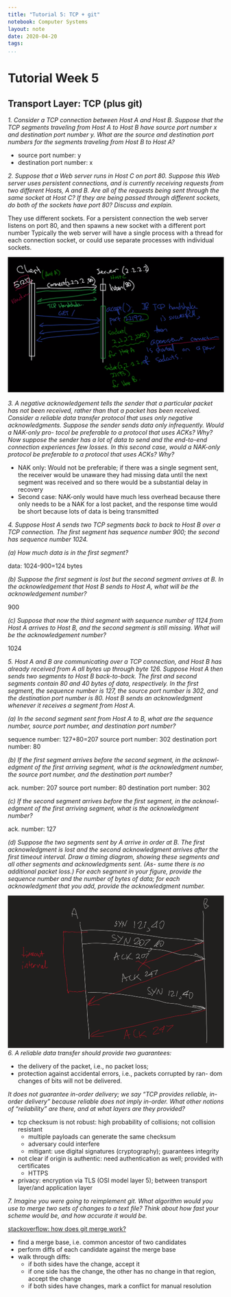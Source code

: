```yaml
---
title: "Tutorial 5: TCP + git"
notebook: Computer Systems
layout: note
date: 2020-04-20
tags:
...
```


# Tutorial Week 5

## Transport Layer: TCP (plus git)

_1. Consider a TCP connection between Host A and Host B. Suppose that the
TCP segments traveling from Host A to Host B have source port number
x and destination port number y. What are the source and destination
port numbers for the segments traveling from Host B to Host A?_

- source port number: y
- destination port number: x

_2. Suppose that a Web server runs in Host C on port 80. Suppose this Web
server uses persistent connections, and is currently receiving requests from
two different Hosts, A and B. Are all of the requests being sent through
the same socket at Host C? If they are being passed through different
sockets, do both of the sockets have port 80? Discuss and explain._

They use different sockets.  For a persistent connection the web server  
listens on port 80, and then spawns a new socket with a different port number
Typically the web server will have a single process with a thread for each connection socket, or could
use separate processes with individual sockets.

![http_tcp_connection](img/http_tcp_connection.png)

_3. A negative acknowledgement tells the sender that a particular packet has
not been received, rather than that a packet has been received. Consider
a reliable data transfer protocol that uses only negative acknowledgments.
Suppose the sender sends data only infrequently. Would a NAK-only pro-
tocol be preferable to a protocol that uses ACKs? Why? Now suppose the
sender has a lot of data to send and the end-to-end connection experiences
few losses. In this second case, would a NAK-only protocol be preferable
to a protocol that uses ACKs? Why?_

- NAK only: Would not be preferable; if there was a single segment sent, the
  receiver would be unaware they had missing data until the next segment was received
  and so there would be a substantial delay in recovery
- Second case: NAK-only would have much less overhead because there only needs to be a NAK
  for a lost packet, and the response time would be short because lots of data is being 
  transmitted

_4. Suppose Host A sends two TCP segments back to back to Host B over a
TCP connection. The first segment has sequence number 900; the second
has sequence number 1024._

_(a) How much data is in the first segment?_

data: 1024-900=124 bytes

_(b) Suppose the first segment is lost but the second segment arrives at
B. In the acknowledgement that Host B sends to Host A, what will
be the acknowledgement number?_

900

_(c) Suppose that now the third segment with sequence number of 1124
from Host A arrives to Host B, and the second segment is still missing.
What will be the acknowledgement number?_

1024

_5. Host A and B are communicating over a TCP connection, and Host B
has already received from A all bytes up through byte 126. Suppose
Host A then sends two segments to Host B back-to-back. The first and
second segments contain 80 and 40 bytes of data, respectively. In the
first segment, the sequence number is 127, the source port number is 302,
and the destination port number is 80. Host B sends an acknowledgment
whenever it receives a segment from Host A._

_(a) In the second segment sent from Host A to B, what are the sequence
number, source port number, and destination port number?_

sequence number: 127+80=207
source port number: 302
destination port number: 80

_(b) If the first segment arrives before the second segment, in the acknowl-
edgment of the first arriving segment, what is the acknowledgment
number, the source port number, and the destination port number?_

ack. number: 207
source port number: 80
destination port number: 302

_(c) If the second segment arrives before the first segment, in the acknowl-
edgment of the first arriving segment, what is the acknowledgment
number?_

ack. number: 127

_(d) Suppose the two segments sent by A arrive in order at B. The first
acknowledgment is lost and the second acknowledgment arrives after
the first timeout interval. Draw a timing diagram, showing these
segments and all other segments and acknowledgments sent. (As-
      sume there is no additional packet loss.) For each segment in your
figure, provide the sequence number and the number of bytes of data;
for each acknowledgment that you add, provide the acknowledgment
number._

![tutorial_5_tcp_diagram](img/tutorial_5_tcp_diagram.png)
_6. A reliable data transfer should provide two guarantees:_

  - the delivery of the packet, i.e., no packet loss;
  - protection against accidental errors, i.e., packets corrupted by ran-
    dom changes of bits will not be delivered.

_It does not guarantee in-order delivery; we say “TCP provides reliable,
in-order delivery” because reliable does not imply in-order. What other
notions of “reliability” are there, and at what layers are they provided?_

- tcp checksum is not robust: high probability of collisions; not collision resistant
  - multiple payloads can generate the same checksum
  - adversary could interfere
  - mitigant: use digital signatures (cryptography); guarantees integrity
- not clear if origin is authentic: need authentication as well; provided with certificates
  - HTTPS
- privacy: encryption via TLS (OSI model layer 5); between transport layer/and application
  layer

_7. Imagine you were going to reimplement git. What algorithm would you
use to merge two sets of changes to a text file? Think about how fast your
scheme would be, and how accurate it would be._

[stackoverflow: how does git merge work?](https://stackoverflow.com/questions/14961255/how-does-git-merge-work-in-details)
- find a merge base, i.e. common ancestor of two candidates
- perform diffs of each candidate against the merge base
- walk through diffs:
  - if both sides have the change, accept it
  - if one side has the change, the other has no change in that region, accept the change
  - if both sides have changes, mark a conflict for manual resolution
